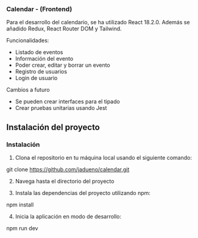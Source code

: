 ### Calendar - (Frontend)

Para el desarrollo del calendario, se ha utilizado React 18.2.0. Además se añadido Redux, React Router DOM y Tailwind.

Funcionalidades:

- Listado de eventos
- Información del evento
- Poder crear, editar y borrar un evento
- Registro de usuarios
- Login de usuario

Cambios a futuro

- Se pueden crear interfaces para el tipado
- Crear pruebas unitarias usando Jest

## Instalación del proyecto

### Instalación

1. Clona el repositorio en tu máquina local usando el siguiente comando:

git clone https://github.com/jadueno/calendar.git

2. Navega hasta el directorio del proyecto

3. Instala las dependencias del proyecto utilizando npm:

npm install

4. Inicia la aplicación en modo de desarrollo:

npm run dev
